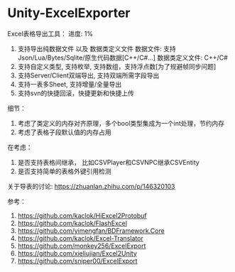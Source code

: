 # Unity-ExcelExporter

Excel表格导出工具： 进度: 1%
1. 支持导出纯数据文件 以及 数据类定义文件
	数据文件: 支持Json/Lua/Bytes/Sqlite/原生代码数据[C++/C#...]
	数据类定义文件: C++/C#
2. 支持自定义类型, 支持枚举, 支持数组，支持浮点数[为了规避帧同步问题]
3. 支持Server/Client双端导出, 支持双端所需字段导出
4. 支持一表多Sheet, 支持增量/全量导出
5. 支持svn的快捷回滚，快捷更新和快捷上传

细节：
1. 考虑了类定义的内存对齐原理，多个bool类型集成为一个int处理，节约内存 
2. 考虑了表格子段默认值的内存占用

在考虑：
1. 是否支持表格间继承， 比如CSVPlayer和CSVNPC继承CSVEntity
2. 是否支持简单的表格外键引用检测

关于导表的讨论: https://zhuanlan.zhihu.com/p/146320103

参考：   
1. https://github.com/kaclok/HiExcel2Protobuf    
2. https://github.com/kaclok/FlashExcel    
3. https://github.com/yimengfan/BDFramework.Core    
4. https://github.com/kaclok/Excel-Translator    
5. https://github.com/monkey256/ExcelExport    
6. https://github.com/xieliujian/Excel2Unity    
7. https://github.com/sniper00/ExcelExport    
